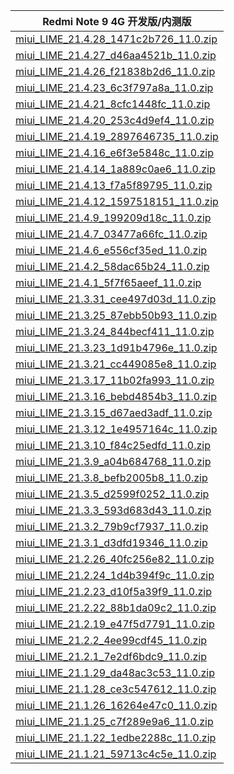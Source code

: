 | Redmi Note 9 4G  开发版/内测版    |
| ---- |
| [miui_LIME_21.4.28_1471c2b726_11.0.zip](https://hugeota.d.miui.com/21.4.28/miui_LIME_21.4.28_1471c2b726_11.0.zip)    |
| [miui_LIME_21.4.27_d46aa4521b_11.0.zip](https://hugeota.d.miui.com/21.4.27/miui_LIME_21.4.27_d46aa4521b_11.0.zip)    |
| [miui_LIME_21.4.26_f21838b2d6_11.0.zip](https://hugeota.d.miui.com/21.4.26/miui_LIME_21.4.26_f21838b2d6_11.0.zip)    |
| [miui_LIME_21.4.23_6c3f797a8a_11.0.zip](https://hugeota.d.miui.com/21.4.23/miui_LIME_21.4.23_6c3f797a8a_11.0.zip)    |
| [miui_LIME_21.4.21_8cfc1448fc_11.0.zip](https://hugeota.d.miui.com/21.4.21/miui_LIME_21.4.21_8cfc1448fc_11.0.zip)    |
| [miui_LIME_21.4.20_253c4d9ef4_11.0.zip](https://hugeota.d.miui.com/21.4.20/miui_LIME_21.4.20_253c4d9ef4_11.0.zip)    |
| [miui_LIME_21.4.19_2897646735_11.0.zip](https://hugeota.d.miui.com/21.4.19/miui_LIME_21.4.19_2897646735_11.0.zip)    |
| [miui_LIME_21.4.16_e6f3e5848c_11.0.zip](https://hugeota.d.miui.com/21.4.16/miui_LIME_21.4.16_e6f3e5848c_11.0.zip)    |
| [miui_LIME_21.4.14_1a889c0ae6_11.0.zip](https://hugeota.d.miui.com/21.4.14/miui_LIME_21.4.14_1a889c0ae6_11.0.zip)    |
| [miui_LIME_21.4.13_f7a5f89795_11.0.zip](https://hugeota.d.miui.com/21.4.13/miui_LIME_21.4.13_f7a5f89795_11.0.zip)    |
| [miui_LIME_21.4.12_1597518151_11.0.zip](https://hugeota.d.miui.com/21.4.12/miui_LIME_21.4.12_1597518151_11.0.zip)    |
| [miui_LIME_21.4.9_199209d18c_11.0.zip](https://hugeota.d.miui.com/21.4.9/miui_LIME_21.4.9_199209d18c_11.0.zip)    |
| [miui_LIME_21.4.7_03477a66fc_11.0.zip](https://hugeota.d.miui.com/21.4.7/miui_LIME_21.4.7_03477a66fc_11.0.zip)    |
| [miui_LIME_21.4.6_e556cf35ed_11.0.zip](https://hugeota.d.miui.com/21.4.6/miui_LIME_21.4.6_e556cf35ed_11.0.zip)    |
| [miui_LIME_21.4.2_58dac65b24_11.0.zip](https://hugeota.d.miui.com/21.4.2/miui_LIME_21.4.2_58dac65b24_11.0.zip)    |
| [miui_LIME_21.4.1_5f7f65aeef_11.0.zip](https://hugeota.d.miui.com/21.4.1/miui_LIME_21.4.1_5f7f65aeef_11.0.zip)    |
| [miui_LIME_21.3.31_cee497d03d_11.0.zip](https://hugeota.d.miui.com/21.3.31/miui_LIME_21.3.31_cee497d03d_11.0.zip)    |
| [miui_LIME_21.3.25_87ebb50b93_11.0.zip](https://hugeota.d.miui.com/21.3.25/miui_LIME_21.3.25_87ebb50b93_11.0.zip)    |
| [miui_LIME_21.3.24_844becf411_11.0.zip](https://hugeota.d.miui.com/21.3.24/miui_LIME_21.3.24_844becf411_11.0.zip)    |
| [miui_LIME_21.3.23_1d91b4796e_11.0.zip](https://hugeota.d.miui.com/21.3.23/miui_LIME_21.3.23_1d91b4796e_11.0.zip)    |
| [miui_LIME_21.3.21_cc449085e8_11.0.zip](https://hugeota.d.miui.com/21.3.21/miui_LIME_21.3.21_cc449085e8_11.0.zip)    |
| [miui_LIME_21.3.17_11b02fa993_11.0.zip](https://hugeota.d.miui.com/21.3.17/miui_LIME_21.3.17_11b02fa993_11.0.zip)    |
| [miui_LIME_21.3.16_bebd4854b3_11.0.zip](https://hugeota.d.miui.com/21.3.16/miui_LIME_21.3.16_bebd4854b3_11.0.zip)    |
| [miui_LIME_21.3.15_d67aed3adf_11.0.zip](https://hugeota.d.miui.com/21.3.15/miui_LIME_21.3.15_d67aed3adf_11.0.zip)    |
| [miui_LIME_21.3.12_1e4957164c_11.0.zip](https://hugeota.d.miui.com/21.3.12/miui_LIME_21.3.12_1e4957164c_11.0.zip)    |
| [miui_LIME_21.3.10_f84c25edfd_11.0.zip](https://hugeota.d.miui.com/21.3.10/miui_LIME_21.3.10_f84c25edfd_11.0.zip)    |
| [miui_LIME_21.3.9_a04b684768_11.0.zip](https://hugeota.d.miui.com/21.3.9/miui_LIME_21.3.9_a04b684768_11.0.zip)    |
| [miui_LIME_21.3.8_befb2005b8_11.0.zip](https://hugeota.d.miui.com/21.3.8/miui_LIME_21.3.8_befb2005b8_11.0.zip)    |
| [miui_LIME_21.3.5_d2599f0252_11.0.zip](https://hugeota.d.miui.com/21.3.5/miui_LIME_21.3.5_d2599f0252_11.0.zip)    |
| [miui_LIME_21.3.3_593d683d43_11.0.zip](https://hugeota.d.miui.com/21.3.3/miui_LIME_21.3.3_593d683d43_11.0.zip)    |
| [miui_LIME_21.3.2_79b9cf7937_11.0.zip](https://hugeota.d.miui.com/21.3.2/miui_LIME_21.3.2_79b9cf7937_11.0.zip)    |
| [miui_LIME_21.3.1_d3dfd19346_11.0.zip](https://hugeota.d.miui.com/21.3.1/miui_LIME_21.3.1_d3dfd19346_11.0.zip)    |
| [miui_LIME_21.2.26_40fc256e82_11.0.zip](https://hugeota.d.miui.com/21.2.26/miui_LIME_21.2.26_40fc256e82_11.0.zip)    |
| [miui_LIME_21.2.24_1d4b394f9c_11.0.zip](https://hugeota.d.miui.com/21.2.24/miui_LIME_21.2.24_1d4b394f9c_11.0.zip)    |
| [miui_LIME_21.2.23_d10f5a39f9_11.0.zip](https://hugeota.d.miui.com/21.2.23/miui_LIME_21.2.23_d10f5a39f9_11.0.zip)    |
| [miui_LIME_21.2.22_88b1da09c2_11.0.zip](https://hugeota.d.miui.com/21.2.22/miui_LIME_21.2.22_88b1da09c2_11.0.zip)    |
| [miui_LIME_21.2.19_e47f5d7791_11.0.zip](https://hugeota.d.miui.com/21.2.19/miui_LIME_21.2.19_e47f5d7791_11.0.zip)    |
| [miui_LIME_21.2.2_4ee99cdf45_11.0.zip](https://hugeota.d.miui.com/21.2.2/miui_LIME_21.2.2_4ee99cdf45_11.0.zip)    |
| [miui_LIME_21.2.1_7e2df6bdc9_11.0.zip](https://hugeota.d.miui.com/21.2.1/miui_LIME_21.2.1_7e2df6bdc9_11.0.zip)    |
| [miui_LIME_21.1.29_da48ac3c53_11.0.zip](https://hugeota.d.miui.com/21.1.29/miui_LIME_21.1.29_da48ac3c53_11.0.zip)    |
| [miui_LIME_21.1.28_ce3c547612_11.0.zip](https://hugeota.d.miui.com/21.1.28/miui_LIME_21.1.28_ce3c547612_11.0.zip)    |
| [miui_LIME_21.1.26_16264e47c0_11.0.zip](https://hugeota.d.miui.com/21.1.26/miui_LIME_21.1.26_16264e47c0_11.0.zip)    |
| [miui_LIME_21.1.25_c7f289e9a6_11.0.zip](https://hugeota.d.miui.com/21.1.25/miui_LIME_21.1.25_c7f289e9a6_11.0.zip)    |
| [miui_LIME_21.1.22_1edbe2288c_11.0.zip](https://hugeota.d.miui.com/21.1.22/miui_LIME_21.1.22_1edbe2288c_11.0.zip)    |
| [miui_LIME_21.1.21_59713c4c5e_11.0.zip](https://hugeota.d.miui.com/21.1.21/miui_LIME_21.1.21_59713c4c5e_11.0.zip)    |
